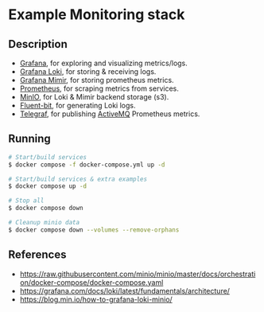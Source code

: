 # Example Monitoring stack

## Description

  * [Grafana](http://localhost:3000), for exploring and visualizing metrics/logs.
  * [Grafana Loki](http://localhost:3100), for storing & receiving logs.
  * [Grafana Mimir](http://localhost:8080), for storing prometheus metrics.
  * [Prometheus](http://localhost:9090), for scraping metrics from services.
  * [MinIO](http://localhost:9001), for Loki & Mimir backend storage (s3).
  * [Fluent-bit](http://localhost:2020), for generating Loki logs.
  * [Telegraf](http://localhost:9273), for publishing [ActiveMQ](http://localhost:8161) Prometheus metrics.

## Running

```bash
# Start/build services
$ docker compose -f docker-compose.yml up -d

# Start/build services & extra examples
$ docker compose up -d

# Stop all
$ docker compose down 

# Cleanup minio data
$ docker compose down --volumes --remove-orphans
```

## References

  * https://raw.githubusercontent.com/minio/minio/master/docs/orchestration/docker-compose/docker-compose.yaml
  * https://grafana.com/docs/loki/latest/fundamentals/architecture/
  * https://blog.min.io/how-to-grafana-loki-minio/